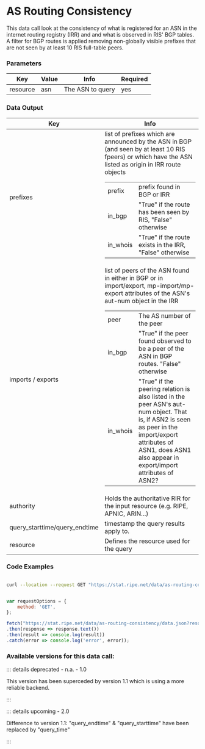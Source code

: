 # AS Routing Consistency

This data call look at the consistency of what is registered for an ASN in the internet routing registry (IRR) and and what is observed in RIS' BGP tables. A filter for BGP routes is applied removing non-globally visible prefixes that are not seen by at least 10 RIS full-table peers.

<RestRepl :baseUrl="`/data/`+$page.relativePath.split('/')[1].split('.md')[0]+`/data.json`" method="GET" :searchParams="{ resource: 'AS3333' }"/>

### Parameters

| Key | Value | Info | Required |
| --- | --- | --- | --- |
| resource | asn | The ASN to query | yes |

### Data Output

| Key | Info |
| --- | --- |
| prefixes | list of prefixes which are announced by the ASN in BGP (and seen by at least 10 RIS fpeers) or which have the ASN listed as origin in IRR route objects<table><tr><td>prefix</td><td>prefix found in BGP or IRR</td></tr><tr><td>in_bgp</td><td>"True" if the route has been seen by RIS, "False" otherwise</td></tr><tr><td>in_whois</td><td>"True" if the route exists in the IRR, "False" otherwise</td></tr></table> |
| imports / exports | list of peers of the ASN found in either in BGP or in import/export, mp-import/mp-export attributes of the ASN's aut-num object in the IRR<table><tr><td>peer</td><td>The AS number of the peer</td></tr><tr><td>in_bgp</td><td>"True" if the peer found observed to be a peer of the ASN in BGP routes. "False" otherwise</td></tr><tr><td>in_whois</td><td>"True" if the peering relation is also listed in the peer ASN's aut-num object. That is, if ASN2 is seen as peer in the import/export attributes of ASN1, does ASN1 also appear in export/import attributes of ASN2?</td></tr></table> |
| authority | Holds the authoritative RIR for the input resource (e.g. RIPE, APNIC, ARIN...) |
| query\_starttime/query\_endtime | timestamp the query results apply to. |
| resource | Defines the resource used for the query |

### Code Examples
<CodeGroup>
<CodeGroupItem title="cURL">

```bash

curl --location --request GET "https://stat.ripe.net/data/as-routing-consistency/data.json?resource=3333"


```

</CodeGroupItem>

<CodeGroupItem title="JS">

```js

var requestOptions = {
	method: 'GET',
};

fetch("https://stat.ripe.net/data/as-routing-consistency/data.json?resource=3333", requestOptions)
.then(response => response.text())
.then(result => console.log(result))
.catch(error => console.log('error', error));


```

</CodeGroupItem>
</CodeGroup>

### Available versions for this data call:

::: details deprecated - n.a. - 1.0

This version has been superceded by version 1.1 which is using a more reliable backend.

:::

::: details upcoming - 2.0

Difference to version 1.1: "query\_endtime" & "query\_starttime" have been replaced by "query_time"

:::

